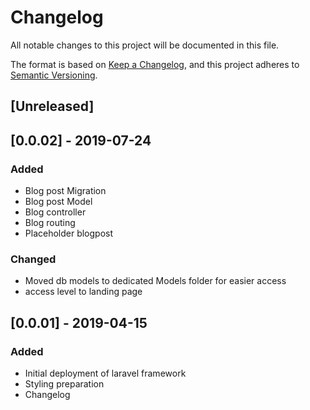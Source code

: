 # Changelog
All notable changes to this project will be documented in this file.

The format is based on [Keep a Changelog](https://keepachangelog.com/en/1.0.0/),
and this project adheres to [Semantic Versioning](https://semver.org/spec/v2.0.0.html).

## [Unreleased]

## [0.0.02] - 2019-07-24
### Added
- Blog post Migration
- Blog post Model
- Blog controller
- Blog routing
- Placeholder blogpost

### Changed
- Moved db models to dedicated Models folder for easier access
- access level to landing page

## [0.0.01] - 2019-04-15
### Added
- Initial deployment of laravel framework
- Styling preparation
- Changelog